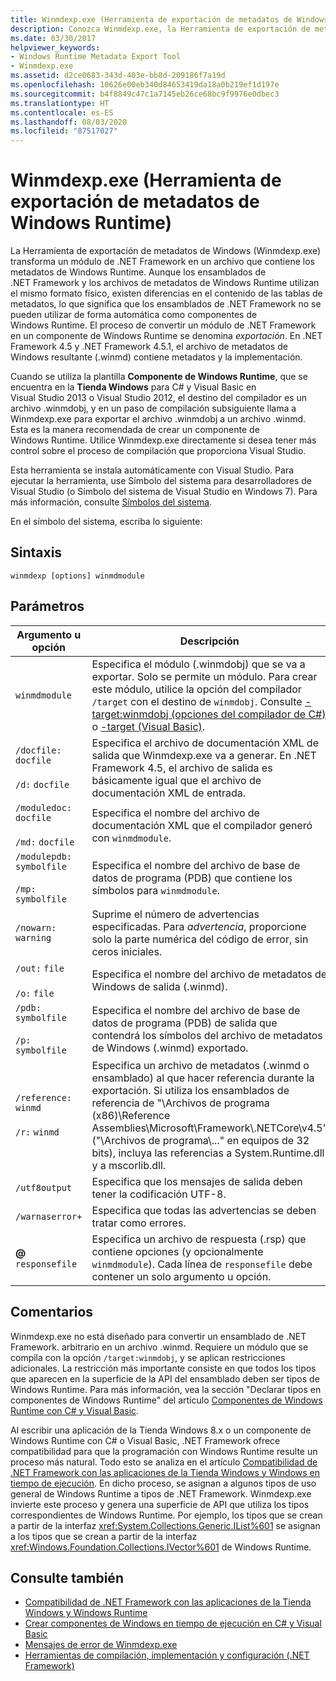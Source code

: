 ```yaml
---
title: Winmdexp.exe (Herramienta de exportación de metadatos de Windows Runtime)
description: Conozca Winmdexp.exe, la Herramienta de exportación de metadatos de Windows Runtime. Esta herramienta transforma un módulo de .NET en un archivo que contiene metadatos de Windows Runtime.
ms.date: 03/30/2017
helpviewer_keywords:
- Windows Runtime Metadata Export Tool
- Winmdexp.exe
ms.assetid: d2ce0683-343d-403e-bb8d-209186f7a19d
ms.openlocfilehash: 10626e00eb340d84653419da18a0b219ef1d197e
ms.sourcegitcommit: b4f8849c47c1a7145eb26ce68bc9f9976e0dbec3
ms.translationtype: HT
ms.contentlocale: es-ES
ms.lasthandoff: 08/03/2020
ms.locfileid: "87517027"
---
```

# <a name="winmdexpexe-windows-runtime-metadata-export-tool"></a>Winmdexp.exe (Herramienta de exportación de metadatos de Windows Runtime)
La Herramienta de exportación de metadatos de Windows (Winmdexp.exe) transforma un módulo de .NET Framework en un archivo que contiene los metadatos de Windows Runtime. Aunque los ensamblados de .NET Framework y los archivos de metadatos de Windows Runtime utilizan el mismo formato físico, existen diferencias en el contenido de las tablas de metadatos, lo que significa que los ensamblados de .NET Framework no se pueden utilizar de forma automática como componentes de Windows Runtime. El proceso de convertir un módulo de .NET Framework en un componente de Windows Runtime se denomina *exportación*. En .NET Framework 4.5 y .NET Framework 4.5.1, el archivo de metadatos de Windows resultante (.winmd) contiene metadatos y la implementación.  
  
 Cuando se utiliza la plantilla **Componente de Windows Runtime**, que se encuentra en la **Tienda Windows** para C# y Visual Basic en Visual Studio 2013 o Visual Studio 2012, el destino del compilador es un archivo .winmdobj, y en un paso de compilación subsiguiente llama a Winmdexp.exe para exportar el archivo .winmdobj a un archivo .winmd. Esta es la manera recomendada de crear un componente de Windows Runtime. Utilice Winmdexp.exe directamente si desea tener más control sobre el proceso de compilación que proporciona Visual Studio.  
  
 Esta herramienta se instala automáticamente con Visual Studio. Para ejecutar la herramienta, use Símbolo del sistema para desarrolladores de Visual Studio (o Símbolo del sistema de Visual Studio en Windows 7). Para más información, consulte [Símbolos del sistema](developer-command-prompt-for-vs.md).  
  
 En el símbolo del sistema, escriba lo siguiente:  
  
## <a name="syntax"></a>Sintaxis  
  
```console  
winmdexp [options] winmdmodule  
```  
  
## <a name="parameters"></a>Parámetros  
  
|Argumento u opción|Descripción|  
|------------------------|-----------------|  
|`winmdmodule`|Especifica el módulo (.winmdobj) que se va a exportar. Solo se permite un módulo. Para crear este módulo, utilice la opción del compilador `/target` con el destino de `winmdobj`. Consulte [-target:winmdobj (opciones del compilador de C#)](../../csharp/language-reference/compiler-options/target-winmdobj-compiler-option.md) o [-target (Visual Basic)](../../visual-basic/reference/command-line-compiler/target.md).|  
|`/docfile:` `docfile`<br /><br /> `/d:` `docfile`|Especifica el archivo de documentación XML de salida que Winmdexp.exe va a generar. En .NET Framework 4.5, el archivo de salida es básicamente igual que el archivo de documentación XML de entrada.|  
|`/moduledoc:` `docfile`<br /><br /> `/md:` `docfile`|Especifica el nombre del archivo de documentación XML que el compilador generó con `winmdmodule`.|  
|`/modulepdb:` `symbolfile`<br /><br /> `/mp:` `symbolfile`|Especifica el nombre del archivo de base de datos de programa (PDB) que contiene los símbolos para `winmdmodule`.|  
|`/nowarn:` `warning`|Suprime el número de advertencias especificadas. Para *advertencia*, proporcione solo la parte numérica del código de error, sin ceros iniciales.|  
|`/out:` `file`<br /><br /> `/o:` `file`|Especifica el nombre del archivo de metadatos de Windows de salida (.winmd).|  
|`/pdb:` `symbolfile`<br /><br /> `/p:` `symbolfile`|Especifica el nombre del archivo de base de datos de programa (PDB) de salida que contendrá los símbolos del archivo de metadatos de Windows (.winmd) exportado.|  
|`/reference:` `winmd`<br /><br /> `/r:` `winmd`|Especifica un archivo de metadatos (.winmd o ensamblado) al que hacer referencia durante la exportación. Si utiliza los ensamblados de referencia de "\Archivos de programa (x86)\Reference Assemblies\Microsoft\Framework\\.NETCore\v4.5" ("\Archivos de programa\\..." en equipos de 32 bits), incluya las referencias a System.Runtime.dll y a mscorlib.dll.|  
|`/utf8output`|Especifica que los mensajes de salida deben tener la codificación UTF-8.|  
|`/warnaserror+`|Especifica que todas las advertencias se deben tratar como errores.|  
|**@** `responsefile`|Especifica un archivo de respuesta (.rsp) que contiene opciones (y opcionalmente `winmdmodule`). Cada línea de `responsefile` debe contener un solo argumento u opción.|  
  
## <a name="remarks"></a>Comentarios  
 Winmdexp.exe no está diseñado para convertir un ensamblado de .NET Framework. arbitrario en un archivo .winmd. Requiere un módulo que se compila con la opción `/target:winmdobj`, y se aplican restricciones adicionales. La restricción más importante consiste en que todos los tipos que aparecen en la superficie de la API del ensamblado deben ser tipos de Windows Runtime. Para más información, vea la sección "Declarar tipos en componentes de Windows Runtime" del artículo [Componentes de Windows Runtime con C# y Visual Basic](https://docs.microsoft.com/previous-versions/br230301(v=vs.110)).
  
 Al escribir una aplicación de la Tienda Windows 8.x o un componente de Windows Runtime con C# o Visual Basic, .NET Framework ofrece compatibilidad para que la programación con Windows Runtime resulte un proceso más natural. Todo esto se analiza en el artículo [Compatibilidad de .NET Framework con las aplicaciones de la Tienda Windows y Windows en tiempo de ejecución](../../standard/cross-platform/support-for-windows-store-apps-and-windows-runtime.md). En dicho proceso, se asignan a algunos tipos de uso general de Windows Runtime a tipos de .NET Framework. Winmdexp.exe invierte este proceso y genera una superficie de API que utiliza los tipos correspondientes de Windows Runtime. Por ejemplo, los tipos que se crean a partir de la interfaz <xref:System.Collections.Generic.IList%601> se asignan a los tipos que se crean a partir de la interfaz <xref:Windows.Foundation.Collections.IVector%601> de Windows Runtime.  
  
## <a name="see-also"></a>Consulte también

- [Compatibilidad de .NET Framework con las aplicaciones de la Tienda Windows y Windows Runtime](../../standard/cross-platform/support-for-windows-store-apps-and-windows-runtime.md)
- [Crear componentes de Windows en tiempo de ejecución en C# y Visual Basic](https://docs.microsoft.com/previous-versions/br230301(v=vs.110))
- [Mensajes de error de Winmdexp.exe](winmdexp-exe-error-messages.md)
- [Herramientas de compilación, implementación y configuración (.NET Framework)](https://docs.microsoft.com/previous-versions/dotnet/netframework-4.0/dd233108(v=vs.100))
